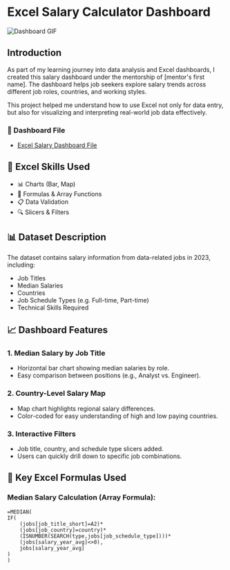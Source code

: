 # Excel Salary Calculator Dashboard

![Dashboard GIF](images/salary.gif)

## Introduction

As part of my learning journey into data analysis and Excel dashboards, I created this salary dashboard under the mentorship of [mentor's first name]. The dashboard helps job seekers explore salary trends across different job roles, countries, and working styles.

This project helped me understand how to use Excel not only for data entry, but also for visualizing and interpreting real-world job data effectively.

### 📂 Dashboard File

- [Excel Salary Dashboard File](insert-your-xlsx-link-if-any)

## 🧠 Excel Skills Used

- 📊 Charts (Bar, Map)
- 🧮 Formulas & Array Functions
- 📋 Data Validation
- 🔍 Slicers & Filters

## 📊 Dataset Description

The dataset contains salary information from data-related jobs in 2023, including:
- Job Titles
- Median Salaries
- Countries
- Job Schedule Types (e.g. Full-time, Part-time)
- Technical Skills Required

## 📈 Dashboard Features

### 1. **Median Salary by Job Title**
- Horizontal bar chart showing median salaries by role.
- Easy comparison between positions (e.g., Analyst vs. Engineer).

### 2. **Country-Level Salary Map**
- Map chart highlights regional salary differences.
- Color-coded for easy understanding of high and low paying countries.

### 3. **Interactive Filters**
- Job title, country, and schedule type slicers added.
- Users can quickly drill down to specific job combinations.

## 🔢 Key Excel Formulas Used

### Median Salary Calculation (Array Formula):

```excel
=MEDIAN(
IF(
    (jobs[job_title_short]=A2)*
    (jobs[job_country]=country)*
    (ISNUMBER(SEARCH(type,jobs[job_schedule_type])))*
    (jobs[salary_year_avg]<>0),
    jobs[salary_year_avg]
)
)


